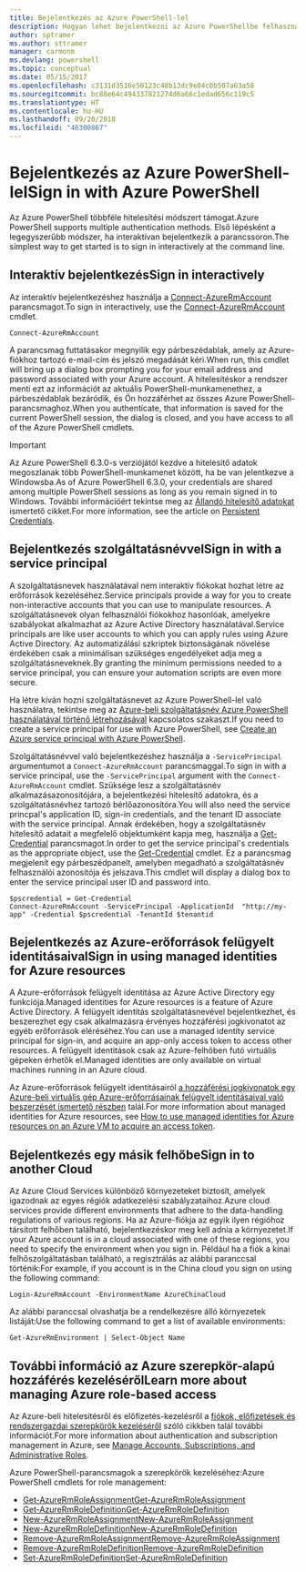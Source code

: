```yaml
---
title: Bejelentkezés az Azure PowerShell-lel
description: Hogyan lehet bejelentkezni az Azure PowerShellbe felhasználóként, szolgáltatásnévként vagy az Azure-erőforrások felügyelt identitásaival.
author: sptramer
ms.author: sttramer
manager: carmonm
ms.devlang: powershell
ms.topic: conceptual
ms.date: 05/15/2017
ms.openlocfilehash: c3131d3516e50123c48b13dc9e04c0b507a63a58
ms.sourcegitcommit: bc88e64c494337821274d6a66c1edad656c119c5
ms.translationtype: HT
ms.contentlocale: hu-HU
ms.lasthandoff: 09/20/2018
ms.locfileid: "46300867"
---
```

# <a name="sign-in-with-azure-powershell"></a><span data-ttu-id="a2635-103">Bejelentkezés az Azure PowerShell-lel</span><span class="sxs-lookup"><span data-stu-id="a2635-103">Sign in with Azure PowerShell</span></span>

<span data-ttu-id="a2635-104">Az Azure PowerShell többféle hitelesítési módszert támogat.</span><span class="sxs-lookup"><span data-stu-id="a2635-104">Azure PowerShell supports multiple authentication methods.</span></span> <span data-ttu-id="a2635-105">Első lépésként a legegyszerűbb módszer, ha interaktívan bejelentkezik a parancssoron.</span><span class="sxs-lookup"><span data-stu-id="a2635-105">The simplest way to get started is to sign in interactively at the command line.</span></span>

## <a name="sign-in-interactively"></a><span data-ttu-id="a2635-106">Interaktív bejelentkezés</span><span class="sxs-lookup"><span data-stu-id="a2635-106">Sign in interactively</span></span>

<span data-ttu-id="a2635-107">Az interaktív bejelentkezéshez használja a [Connect-AzureRmAccount](/powershell/module/azurerm.profile/connect-azurermaccount) parancsmagot.</span><span class="sxs-lookup"><span data-stu-id="a2635-107">To sign in interactively, use the [Connect-AzureRmAccount](/powershell/module/azurerm.profile/connect-azurermaccount) cmdlet.</span></span>

```azurepowershell
Connect-AzureRmAccount
```

<span data-ttu-id="a2635-108">A parancsmag futtatásakor megnyílik egy párbeszédablak, amely az Azure-fiókhoz tartozó e-mail-cím és jelszó megadását kéri.</span><span class="sxs-lookup"><span data-stu-id="a2635-108">When run, this cmdlet will bring up a dialog box prompting you for your email address and password associated with your Azure account.</span></span> <span data-ttu-id="a2635-109">A hitelesítéskor a rendszer menti ezt az információt az aktuális PowerShell-munkamenethez, a párbeszédablak bezáródik, és Ön hozzáférhet az összes Azure PowerShell-parancsmaghoz.</span><span class="sxs-lookup"><span data-stu-id="a2635-109">When you authenticate, that information is saved for the current PowerShell session, the dialog is closed, and you have access to all of the Azure PowerShell cmdlets.</span></span>

> [!IMPORTANT]
> <span data-ttu-id="a2635-110">Az Azure PowerShell 6.3.0-s verziójától kezdve a hitelesítő adatok megoszlanak több PowerShell-munkamenet között, ha be van jelentkezve a Windowsba.</span><span class="sxs-lookup"><span data-stu-id="a2635-110">As of Azure PowerShell 6.3.0, your credentials are shared among multiple PowerShell sessions as long as you remain signed in to Windows.</span></span> <span data-ttu-id="a2635-111">További információért tekintse meg az [Állandó hitelesítő adatokat](context-persistence.md) ismertető cikket.</span><span class="sxs-lookup"><span data-stu-id="a2635-111">For more information, see the article on [Persistent Credentials](context-persistence.md).</span></span>

## <a name="sign-in-with-a-service-principal"></a><span data-ttu-id="a2635-112">Bejelentkezés szolgáltatásnévvel</span><span class="sxs-lookup"><span data-stu-id="a2635-112">Sign in with a service principal</span></span>

<span data-ttu-id="a2635-113">A szolgáltatásnevek használatával nem interaktív fiókokat hozhat létre az erőforrások kezeléséhez.</span><span class="sxs-lookup"><span data-stu-id="a2635-113">Service principals provide a way for you to create non-interactive accounts that you can use to manipulate resources.</span></span> <span data-ttu-id="a2635-114">A szolgáltatásnevek olyan felhasználói fiókokhoz hasonlóak, amelyekre szabályokat alkalmazhat az Azure Active Directory használatával.</span><span class="sxs-lookup"><span data-stu-id="a2635-114">Service principals are like user accounts to which you can apply rules using Azure Active Directory.</span></span> <span data-ttu-id="a2635-115">Az automatizálási szkriptek biztonságának növelése érdekében csak a minimálisan szükséges engedélyeket adja meg a szolgáltatásneveknek.</span><span class="sxs-lookup"><span data-stu-id="a2635-115">By granting the minimum permissions needed to a service principal, you can ensure your automation scripts are even more secure.</span></span>

<span data-ttu-id="a2635-116">Ha létre kíván hozni szolgáltatásnevet az Azure PowerShell-lel való használatra, tekintse meg az [Azure-beli szolgáltatásnév Azure PowerShell használatával történő létrehozásával](create-azure-service-principal-azureps.md) kapcsolatos szakaszt.</span><span class="sxs-lookup"><span data-stu-id="a2635-116">If you need to create a service principal for use with Azure PowerShell, see [Create an Azure service principal with Azure PowerShell](create-azure-service-principal-azureps.md).</span></span>

<span data-ttu-id="a2635-117">Szolgáltatásnévvel való bejelentkezéshez használja a `-ServicePrincipal` argumentumot a `Connect-AzureRmAccount` parancsmaggal.</span><span class="sxs-lookup"><span data-stu-id="a2635-117">To sign in with a service principal, use the `-ServicePrincipal` argument with the `Connect-AzureRmAccount` cmdlet.</span></span> <span data-ttu-id="a2635-118">Szüksége lesz a szolgáltatásnév alkalmazásazonosítójára, a bejelentkezési hitelesítő adatokra, és a szolgáltatásnévhez tartozó bérlőazonosítóra.</span><span class="sxs-lookup"><span data-stu-id="a2635-118">You will also need the service princpal's application ID, sign-in credentials, and the tenant ID associate with the service principal.</span></span> <span data-ttu-id="a2635-119">Annak érdekében, hogy a szolgáltatásnév hitelesítő adatait a megfelelő objektumként kapja meg, használja a [Get-Credential](/powershell/module/microsoft.powershell.security/get-credential) parancsmagot.</span><span class="sxs-lookup"><span data-stu-id="a2635-119">In order to get the service principal's credentials as the appropriate object, use the [Get-Credential](/powershell/module/microsoft.powershell.security/get-credential) cmdlet.</span></span> <span data-ttu-id="a2635-120">Ez a parancsmag megjelenít egy párbeszédpanelt, amelyben megadható a szolgáltatásnév felhasználói azonosítója és jelszava.</span><span class="sxs-lookup"><span data-stu-id="a2635-120">This cmdlet will display a dialog box to enter the service principal user ID and password into.</span></span>

```azurepowershell-interactive
$pscredential = Get-Credential
Connect-AzureRmAccount -ServicePrincipal -ApplicationId  "http://my-app" -Credential $pscredential -TenantId $tenantid
```

## <a name="sign-in-using-managed-identities-for-azure-resources"></a><span data-ttu-id="a2635-121">Bejelentkezés az Azure-erőforrások felügyelt identitásaival</span><span class="sxs-lookup"><span data-stu-id="a2635-121">Sign in using managed identities for Azure resources</span></span>

<span data-ttu-id="a2635-122">A Azure-erőforrások felügyelt identitása az Azure Active Directory egy funkciója.</span><span class="sxs-lookup"><span data-stu-id="a2635-122">Managed identities for Azure resources is a feature of Azure Active Directory.</span></span> <span data-ttu-id="a2635-123">A felügyelt identitás szolgáltatásnevével bejelentkezhet, és beszerezhet egy csak alkalmazásra érvényes hozzáférési jogkivonatot az egyéb erőforrások eléréséhez.</span><span class="sxs-lookup"><span data-stu-id="a2635-123">You can use a managed identity service principal for sign-in, and acquire an app-only access token to access other resources.</span></span> <span data-ttu-id="a2635-124">A felügyelt identitások csak az Azure-felhőben futó virtuális gépeken érhetők el.</span><span class="sxs-lookup"><span data-stu-id="a2635-124">Managed identities are only available on virtual machines running in an Azure cloud.</span></span>

<span data-ttu-id="a2635-125">Az Azure-erőforrások felügyelt identitásairól [a hozzáférési jogkivonatok egy Azure-beli virtuális gép Azure-erőforrásainak felügyelt identitásaival való beszerzését ismertető részben](/azure/active-directory/managed-identities-azure-resources/how-to-use-vm-token) talál.</span><span class="sxs-lookup"><span data-stu-id="a2635-125">For more information about managed identities for Azure resources, see [How to use managed identities for Azure resources on an Azure VM to acquire an access token](/azure/active-directory/managed-identities-azure-resources/how-to-use-vm-token).</span></span>

## <a name="sign-in-to-another-cloud"></a><span data-ttu-id="a2635-126">Bejelentkezés egy másik felhőbe</span><span class="sxs-lookup"><span data-stu-id="a2635-126">Sign in to another Cloud</span></span>

<span data-ttu-id="a2635-127">Az Azure Cloud Services különböző környezeteket biztosít, amelyek igazodnak az egyes régiók adatkezelési szabályzataihoz.</span><span class="sxs-lookup"><span data-stu-id="a2635-127">Azure cloud services provide different environments that adhere to the data-handling regulations of various regions.</span></span> <span data-ttu-id="a2635-128">Ha az Azure-fiókja az egyik ilyen régióhoz társított felhőben található, bejelentkezéskor meg kell adnia a környezetet.</span><span class="sxs-lookup"><span data-stu-id="a2635-128">If your Azure account is in a cloud associated with one of these regions, you need to specify the environment when you sign in.</span></span> <span data-ttu-id="a2635-129">Például ha a fiók a kínai felhőszolgáltatásban található, a regisztrálás az alábbi paranccsal történik:</span><span class="sxs-lookup"><span data-stu-id="a2635-129">For example, if you account is in the China cloud you sign on using the following command:</span></span>

```azurepowershell-interactive
Login-AzureRmAccount -EnvironmentName AzureChinaCloud
```

<span data-ttu-id="a2635-130">Az alábbi paranccsal olvashatja be a rendelkezésre álló környezetek listáját:</span><span class="sxs-lookup"><span data-stu-id="a2635-130">Use the following command to get a list of available environments:</span></span>

```azurepowershell-interactive
Get-AzureRmEnvironment | Select-Object Name
```

## <a name="learn-more-about-managing-azure-role-based-access"></a><span data-ttu-id="a2635-131">További információ az Azure szerepkör-alapú hozzáférés kezeléséről</span><span class="sxs-lookup"><span data-stu-id="a2635-131">Learn more about managing Azure role-based access</span></span>

<span data-ttu-id="a2635-132">Az Azure-beli hitelesítésről és előfizetés-kezelésről a [fiókok, előfizetések és rendszergazdai szerepkörök kezeléséről](/azure/active-directory/role-based-access-control-configure) szóló cikkben talál további információt.</span><span class="sxs-lookup"><span data-stu-id="a2635-132">For more information about authentication and subscription management in Azure, see [Manage Accounts, Subscriptions, and Administrative Roles](/azure/active-directory/role-based-access-control-configure).</span></span>

<span data-ttu-id="a2635-133">Azure PowerShell-parancsmagok a szerepkörök kezeléséhez:</span><span class="sxs-lookup"><span data-stu-id="a2635-133">Azure PowerShell cmdlets for role management:</span></span>

* [<span data-ttu-id="a2635-134">Get-AzureRmRoleAssignment</span><span class="sxs-lookup"><span data-stu-id="a2635-134">Get-AzureRmRoleAssignment</span></span>](/powershell/module/AzureRM.Resources/Get-AzureRmRoleAssignment)
* [<span data-ttu-id="a2635-135">Get-AzureRmRoleDefinition</span><span class="sxs-lookup"><span data-stu-id="a2635-135">Get-AzureRmRoleDefinition</span></span>](/powershell/module/AzureRM.Resources/Get-AzureRmRoleDefinition)
* [<span data-ttu-id="a2635-136">New-AzureRmRoleAssignment</span><span class="sxs-lookup"><span data-stu-id="a2635-136">New-AzureRmRoleAssignment</span></span>](/powershell/module/AzureRM.Resources/New-AzureRmRoleAssignment)
* [<span data-ttu-id="a2635-137">New-AzureRmRoleDefinition</span><span class="sxs-lookup"><span data-stu-id="a2635-137">New-AzureRmRoleDefinition</span></span>](/powershell/module/AzureRM.Resources/New-AzureRmRoleDefinition)
* [<span data-ttu-id="a2635-138">Remove-AzureRmRoleAssignment</span><span class="sxs-lookup"><span data-stu-id="a2635-138">Remove-AzureRmRoleAssignment</span></span>](/powershell/module/AzureRM.Resources/Remove-AzureRmRoleAssignment)
* [<span data-ttu-id="a2635-139">Remove-AzureRmRoleDefinition</span><span class="sxs-lookup"><span data-stu-id="a2635-139">Remove-AzureRmRoleDefinition</span></span>](/powershell/module/AzureRM.Resources/Remove-AzureRmRoleDefinition)
* [<span data-ttu-id="a2635-140">Set-AzureRmRoleDefinition</span><span class="sxs-lookup"><span data-stu-id="a2635-140">Set-AzureRmRoleDefinition</span></span>](/powershell/moduel/AzureRM.Resources/Set-AzureRmRoleDefinition)

